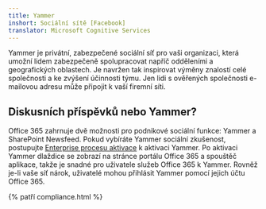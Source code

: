 ```yaml
---
title: Yammer
inshort: Sociální sítě [Facebook]
translator: Microsoft Cognitive Services
---
```


Yammer je privátní, zabezpečené sociální síť pro vaši organizaci, která umožní lidem zabezpečeně spolupracovat napříč odděleními a geografických oblastech. Je navržen tak inspirovat výměny znalostí celé společnosti a ke zvýšení účinnosti týmu. Jen lidi s ověřených společnosti e-mailovou adresu může připojit k vaší firemní síti.

## Diskusních příspěvků nebo Yammer?
Office 365 zahrnuje dvě možnosti pro podnikové sociální funkce: Yammer a SharePoint Newsfeed. Pokud vybíráte Yammer sociální zkušenost, postupujte [Enterprise procesu aktivace](https://support.office.com/en-us/article/Enterprise-Activation-process-4f924c74-87d2-49d0-a4f6-cba3ce2b0e7c) k aktivaci Yammer. Po aktivaci Yammer dlaždice se zobrazí na stránce portálu Office 365 a spouštěč aplikace, takže je snadné pro uživatele služeb Office 365 k Yammer. Rovněž je-li vaše síť nárok, uživatelé mohou přihlásit Yammer pomocí jejich účtu Office 365.

{% patří compliance.html %}

